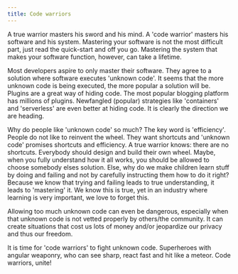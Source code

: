 ```yaml
---
title: Code warriors
---
```


A true warrior masters his sword and his mind. A 'code warrior' masters his software and his system. Mastering your software is not the most difficult part, just read the quick-start and off you go. Mastering the system that makes your software function, however, can take a lifetime. 

Most developers aspire to only master their software. They agree to a solution where software executes 'unknown code'. It seems that the more unknown code is being executed, the more popular a solution will be. Plugins are a great way of hiding code. The most popular blogging platform has millions of plugins. Newfangled (popular) strategies like 'containers' and 'serverless' are even better at hiding code. It is clearly the direction we are heading. 

Why do people like 'unknown code' so much? The key word is 'efficiency'. People do not like to reinvent the wheel. They want shortcuts and 'unknown code' promises shortcuts and efficiency. A true warrior knows: there are no shortcuts. Everybody should design and build their own wheel. Maybe, when you fully understand how it all works, you should be allowed to choose somebody elses solution. Else, why do we make children learn stuff by doing and failing and not by carefully instructing them how to do it right? Because we know that trying and failing leads to true understanding, it leads to 'mastering' it. We know this is true, yet in an industry where learning is very important, we love to forget this.

Allowing too much unknown code can even be dangerous, especially when that unknown code is not vetted properly by others/the community. It can create situations that cost us lots of money and/or jeopardize our privacy and thus our freedom. 

It is time for 'code warriors' to fight unknown code. Superheroes with angular weaponry, who can see sharp, react fast and hit like a meteor. Code warriors, unite!